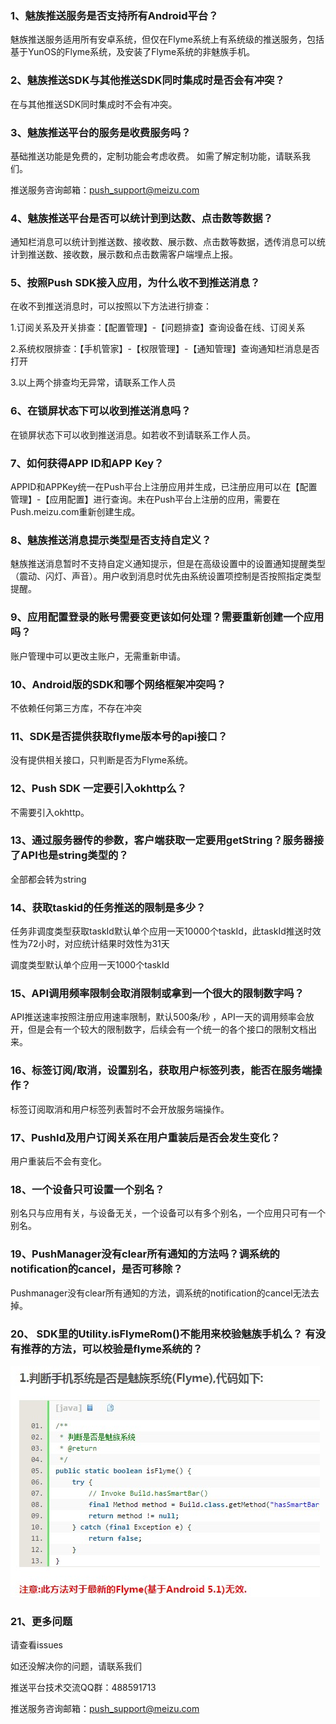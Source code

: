 ### 1、魅族推送服务是否支持所有Android平台？ 
魅族推送服务适用所有安卓系统，但仅在Flyme系统上有系统级的推送服务，包括基于YunOS的Flyme系统，及安装了Flyme系统的非魅族手机。
### 2、魅族推送SDK与其他推送SDK同时集成时是否会有冲突？
在与其他推送SDK同时集成时不会有冲突。
### 3、魅族推送平台的服务是收费服务吗？

基础推送功能是免费的，定制功能会考虑收费。
如需了解定制功能，请联系我们。

推送服务咨询邮箱：push_support@meizu.com
### 4、魅族推送平台是否可以统计到到达数、点击数等数据？ 
通知栏消息可以统计到推送数、接收数、展示数、点击数等数据，透传消息可以统计到推送数、接收数，展示数和点击数需客户端埋点上报。
### 5、按照Push SDK接入应用，为什么收不到推送消息？

在收不到推送消息时，可以按照以下方法进行排查：

1.订阅关系及开关排查：【配置管理】-【问题排查】查询设备在线、订阅关系

2.系统权限排查：【手机管家】-【权限管理】-【通知管理】查询通知栏消息是否打开

3.以上两个排查均无异常，请联系工作人员
### 6、在锁屏状态下可以收到推送消息吗？ 
在锁屏状态下可以收到推送消息。如若收不到请联系工作人员。
### 7、如何获得APP ID和APP Key？ 
APPID和APPKey统一在Push平台上注册应用并生成，已注册应用可以在【配置管理】-【应用配置】进行查询。未在Push平台上注册的应用，需要在Push.meizu.com重新创建生成。
### 8、魅族推送消息提示类型是否支持自定义？
魅族推送消息暂时不支持自定义通知提示，但是在高级设置中的设置通知提醒类型（震动、闪灯、声音）。用户收到消息时优先由系统设置项控制是否按照指定类型提醒。
### 9、应用配置登录的账号需要变更该如何处理？需要重新创建一个应用吗？
账户管理中可以更改主账户，无需重新申请。
### 10、Android版的SDK和哪个网络框架冲突吗？
不依赖任何第三方库，不存在冲突
### 11、SDK是否提供获取flyme版本号的api接口？ 
没有提供相关接口，只判断是否为Flyme系统。
### 12、Push SDK 一定要引入okhttp么？ 
不需要引入okhttp。
### 13、通过服务器传的参数，客户端获取一定要用getString？服务器接了API也是string类型的？ 
全部都会转为string
### 14、获取taskid的任务推送的限制是多少？
任务非调度类型获取taskId默认单个应用一天10000个taskId，此taskId推送时效性为72小时，对应统计结果时效性为31天

调度类型默认单个应用一天1000个taskId
### 15、API调用频率限制会取消限制或拿到一个很大的限制数字吗？
API推送速率按照注册应用速率限制，默认500条/秒 ，API一天的调用频率会放开，但是会有一个较大的限制数字，后续会有一个统一的各个接口的限制文档出来。
### 16、标签订阅/取消，设置别名，获取用户标签列表，能否在服务端操作？
标签订阅取消和用户标签列表暂时不会开放服务端操作。
### 17、PushId及用户订阅关系在用户重装后是否会发生变化？
用户重装后不会有变化。
### 18、一个设备只可设置一个别名？
别名只与应用有关，与设备无关，一个设备可以有多个别名，一个应用只可有一个别名。
### 19、PushManager没有clear所有通知的方法吗？调系统的notification的cancel，是否可移除？ 
Pushmanager没有clear所有通知的方法，调系统的notification的cancel无法去掉。 
### 20、 SDK里的Utility.isFlymeRom()不能用来校验魅族手机么？ 有没有推荐的方法，可以校验是flyme系统的？
![](./image/问题1.jpg)

### 21、更多问题
请查看issues

如还没解决你的问题，请联系我们

推送平台技术交流QQ群：488591713

推送服务咨询邮箱：push_support@meizu.com

